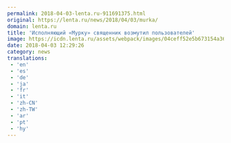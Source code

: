 ```yaml
---
permalink: 2018-04-03-lenta.ru-911691375.html
original: https://lenta.ru/news/2018/04/03/murka/
domain: lenta.ru
title: 'Исполняющий «Мурку» священник возмутил пользователей'
image: https://icdn.lenta.ru/assets/webpack/images/04ceff52e5b673154a365683e768578e.lenta_og.png
date: 2018-04-03 12:29:26
category: news
translations: 
 - 'en'
 - 'es'
 - 'de'
 - 'ja'
 - 'fr'
 - 'it'
 - 'zh-CN'
 - 'zh-TW'
 - 'ar'
 - 'pt'
 - 'hy'
---
```


